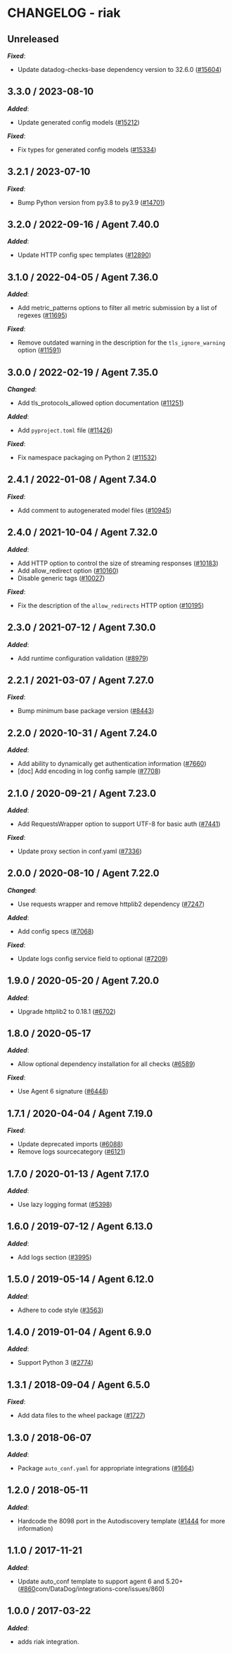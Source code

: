 # CHANGELOG - riak

## Unreleased

***Fixed***:

* Update datadog-checks-base dependency version to 32.6.0 ([#15604](https://github.com/DataDog/integrations-core/pull/15604))

## 3.3.0 / 2023-08-10

***Added***:

* Update generated config models ([#15212](https://github.com/DataDog/integrations-core/pull/15212))

***Fixed***:

* Fix types for generated config models ([#15334](https://github.com/DataDog/integrations-core/pull/15334))

## 3.2.1 / 2023-07-10

***Fixed***:

* Bump Python version from py3.8 to py3.9 ([#14701](https://github.com/DataDog/integrations-core/pull/14701))

## 3.2.0 / 2022-09-16 / Agent 7.40.0

***Added***:

* Update HTTP config spec templates ([#12890](https://github.com/DataDog/integrations-core/pull/12890))

## 3.1.0 / 2022-04-05 / Agent 7.36.0

***Added***:

* Add metric_patterns options to filter all metric submission by a list of regexes ([#11695](https://github.com/DataDog/integrations-core/pull/11695))

***Fixed***:

* Remove outdated warning in the description for the `tls_ignore_warning` option ([#11591](https://github.com/DataDog/integrations-core/pull/11591))

## 3.0.0 / 2022-02-19 / Agent 7.35.0

***Changed***:

* Add tls_protocols_allowed option documentation ([#11251](https://github.com/DataDog/integrations-core/pull/11251))

***Added***:

* Add `pyproject.toml` file ([#11426](https://github.com/DataDog/integrations-core/pull/11426))

***Fixed***:

* Fix namespace packaging on Python 2 ([#11532](https://github.com/DataDog/integrations-core/pull/11532))

## 2.4.1 / 2022-01-08 / Agent 7.34.0

***Fixed***:

* Add comment to autogenerated model files ([#10945](https://github.com/DataDog/integrations-core/pull/10945))

## 2.4.0 / 2021-10-04 / Agent 7.32.0

***Added***:

* Add HTTP option to control the size of streaming responses ([#10183](https://github.com/DataDog/integrations-core/pull/10183))
* Add allow_redirect option ([#10160](https://github.com/DataDog/integrations-core/pull/10160))
* Disable generic tags ([#10027](https://github.com/DataDog/integrations-core/pull/10027))

***Fixed***:

* Fix the description of the `allow_redirects` HTTP option ([#10195](https://github.com/DataDog/integrations-core/pull/10195))

## 2.3.0 / 2021-07-12 / Agent 7.30.0

***Added***:

* Add runtime configuration validation ([#8979](https://github.com/DataDog/integrations-core/pull/8979))

## 2.2.1 / 2021-03-07 / Agent 7.27.0

***Fixed***:

* Bump minimum base package version ([#8443](https://github.com/DataDog/integrations-core/pull/8443))

## 2.2.0 / 2020-10-31 / Agent 7.24.0

***Added***:

* Add ability to dynamically get authentication information ([#7660](https://github.com/DataDog/integrations-core/pull/7660))
* [doc] Add encoding in log config sample ([#7708](https://github.com/DataDog/integrations-core/pull/7708))

## 2.1.0 / 2020-09-21 / Agent 7.23.0

***Added***:

* Add RequestsWrapper option to support UTF-8 for basic auth ([#7441](https://github.com/DataDog/integrations-core/pull/7441))

***Fixed***:

* Update proxy section in conf.yaml ([#7336](https://github.com/DataDog/integrations-core/pull/7336))

## 2.0.0 / 2020-08-10 / Agent 7.22.0

***Changed***:

* Use requests wrapper and remove httplib2 dependency ([#7247](https://github.com/DataDog/integrations-core/pull/7247))

***Added***:

* Add config specs ([#7068](https://github.com/DataDog/integrations-core/pull/7068))

***Fixed***:

* Update logs config service field to optional ([#7209](https://github.com/DataDog/integrations-core/pull/7209))

## 1.9.0 / 2020-05-20 / Agent 7.20.0

***Added***:

* Upgrade httplib2 to 0.18.1 ([#6702](https://github.com/DataDog/integrations-core/pull/6702))

## 1.8.0 / 2020-05-17

***Added***:

* Allow optional dependency installation for all checks ([#6589](https://github.com/DataDog/integrations-core/pull/6589))

***Fixed***:

* Use Agent 6 signature ([#6448](https://github.com/DataDog/integrations-core/pull/6448))

## 1.7.1 / 2020-04-04 / Agent 7.19.0

***Fixed***:

* Update deprecated imports ([#6088](https://github.com/DataDog/integrations-core/pull/6088))
* Remove logs sourcecategory ([#6121](https://github.com/DataDog/integrations-core/pull/6121))

## 1.7.0 / 2020-01-13 / Agent 7.17.0

***Added***:

* Use lazy logging format ([#5398](https://github.com/DataDog/integrations-core/pull/5398))

## 1.6.0 / 2019-07-12 / Agent 6.13.0

***Added***:

* Add logs section ([#3995](https://github.com/DataDog/integrations-core/pull/3995))

## 1.5.0 / 2019-05-14 / Agent 6.12.0

***Added***:

* Adhere to code style ([#3563](https://github.com/DataDog/integrations-core/pull/3563))

## 1.4.0 / 2019-01-04 / Agent 6.9.0

***Added***:

* Support Python 3 ([#2774](https://github.com/DataDog/integrations-core/pull/2774))

## 1.3.1 / 2018-09-04 / Agent 6.5.0

***Fixed***:

* Add data files to the wheel package ([#1727](https://github.com/DataDog/integrations-core/pull/1727))

## 1.3.0 / 2018-06-07

***Added***:

* Package `auto_conf.yaml` for appropriate integrations ([#1664](https://github.com/DataDog/integrations-core/pull/1664))

## 1.2.0 / 2018-05-11

***Added***:

* Hardcode the 8098 port in the Autodiscovery template ([#1444](https://github.com/DataDog/integrations-core/pull/1444) for more information)

## 1.1.0 / 2017-11-21

***Added***:

* Update auto_conf template to support agent 6 and 5.20+ ([#860](https://github)com/DataDog/integrations-core/issues/860)

## 1.0.0 / 2017-03-22

***Added***:

* adds riak integration.
